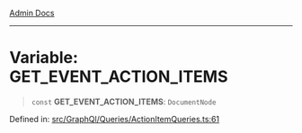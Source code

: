 [Admin Docs](/)

---

# Variable: GET_EVENT_ACTION_ITEMS

> `const` **GET_EVENT_ACTION_ITEMS**: `DocumentNode`

Defined in: [src/GraphQl/Queries/ActionItemQueries.ts:61](https://github.com/PalisadoesFoundation/talawa-admin/blob/main/src/GraphQl/Queries/ActionItemQueries.ts#L61)
